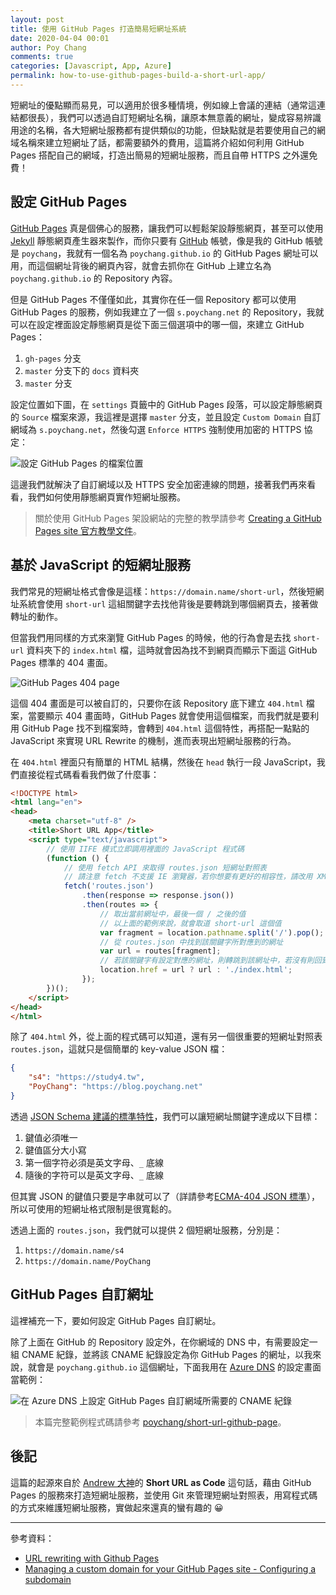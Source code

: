 ```yaml
---
layout: post
title: 使用 GitHub Pages 打造簡易短網址系統
date: 2020-04-04 00:01
author: Poy Chang
comments: true
categories: [Javascript, App, Azure]
permalink: how-to-use-github-pages-build-a-short-url-app/
---
```


短網址的優點顯而易見，可以適用於很多種情境，例如線上會議的連結（通常這連結都很長），我們可以透過自訂短網址名稱，讓原本無意義的網址，變成容易辨識用途的名稱，各大短網址服務都有提供類似的功能，但缺點就是若要使用自己的網域名稱來建立短網址了話，都需要額外的費用，這篇將介紹如何利用 GitHub Pages 搭配自己的網域，打造出簡易的短網址服務，而且自帶 HTTPS 之外還免費！

## 設定 GitHub Pages

[GitHub Pages](https://pages.github.com/) 真是個佛心的服務，讓我們可以輕鬆架設靜態網頁，甚至可以使用 [Jekyll](https://jekyllrb.com/) 靜態網頁產生器來製作，而你只要有 [GitHub](https://github.com/) 帳號，像是我的 GitHub 帳號是 `poychang`，我就有一個名為 `poychang.github.io` 的 GitHub Pages 網址可以用，而這個網址背後的網頁內容，就會去抓你在 GitHub 上建立名為 `poychang.github.io` 的 Repository 內容。

但是 GitHub Pages 不僅僅如此，其實你在任一個 Repository 都可以使用 GitHub Pages 的服務，例如我建立了一個 `s.poychang.net` 的 Repository，我就可以在設定裡面設定靜態網頁是從下面三個選項中的哪一個，來建立 GitHub Pages：

1. `gh-pages` 分支
2. `master` 分支下的 `docs` 資料夾
3. `master` 分支

設定位置如下圖，在 `settings` 頁籤中的 GitHub Pages 段落，可以設定靜態網頁的 `Source` 檔案來源，我這裡是選擇 `master` 分支，並且設定 `Custom Domain` 自訂網域為 `s.poychang.net`，然後勾選 `Enforce HTTPS` 強制使用加密的 HTTPS 協定：

![設定 GitHub Pages 的檔案位置](https://i.imgur.com/Uwd7vFT.png)

這邊我們就解決了自訂網域以及 HTTPS 安全加密連線的問題，接著我們再來看看，我們如何使用靜態網頁實作短網址服務。

>關於使用 GitHub Pages 架設網站的完整的教學請參考 [Creating a GitHub Pages site 官方教學文件](https://help.github.com/en/github/working-with-github-pages/creating-a-github-pages-site)。

## 基於 JavaScript 的短網址服務

我們常見的短網址格式會像是這樣：`https://domain.name/short-url`，然後短網址系統會使用 `short-url` 這組關鍵字去找他背後是要轉跳到哪個網頁去，接著做轉址的動作。

但當我們用同樣的方式來瀏覽 GitHub Pages 的時候，他的行為會是去找 `short-url` 資料夾下的 `index.html` 檔，這時就會因為找不到網頁而顯示下面這 GitHub Pages 標準的 404 畫面。

![GitHub Pages 404 page](https://i.imgur.com/gukeByV.png)

這個 404 畫面是可以被自訂的，只要你在該 Repository 底下建立 `404.html` 檔案，當要顯示 404 畫面時，GitHub Pages 就會使用這個檔案，而我們就是要利用 GitHub Page 找不到檔案時，會轉到 `404.html` 這個特性，再搭配一點點的 JavaScript 來實現 URL Rewrite 的機制，進而表現出短網址服務的行為。

在 `404.html` 裡面只有簡單的 HTML 結構，然後在 `head` 執行一段 JavaScript，我們直接從程式碼看看我們做了什麼事：

```html
<!DOCTYPE html>
<html lang="en">
<head>
    <meta charset="utf-8" />
    <title>Short URL App</title>
    <script type="text/javascript">
        // 使用 IIFE 模式立即調用裡面的 JavaScript 程式碼
        (function () {
            // 使用 fetch API 來取得 routes.json 短網址對照表
            // 請注意 fetch 不支援 IE 瀏覽器，若你想要有更好的相容性，請改用 XMLHttpRequest
            fetch('routes.json')
                .then(response => response.json())
                .then(routes => {
                    // 取出當前網址中，最後一個 / 之後的值
                    // 以上面的範例來說，就會取道 short-url 這個值
                    var fragment = location.pathname.split('/').pop();
                    // 從 routes.json 中找到該關鍵字所對應到的網址
                    var url = routes[fragment];
                    // 若該關鍵字有設定對應的網址，則轉跳到該網址中，若沒有則回到首頁
                    location.href = url ? url : './index.html';
                });
        })();
    </script>
</head>
</html>
```

除了 `404.html` 外，從上面的程式碼可以知道，還有另一個很重要的短網址對照表 `routes.json`，這就只是個簡單的 key-value JSON 檔：

```json
{
    "s4": "https://study4.tw",
    "PoyChang": "https://blog.poychang.net"
}
```

透過 [JSON Schema 建議的標準特性](https://json-schema.org/understanding-json-schema/reference/object.html#property-names)，我們可以讓短網址關鍵字達成以下目標：

1. 鍵值必須唯一
2. 鍵值區分大小寫
3. 第一個字符必須是英文字母、`_` 底線
4. 隨後的字符可以是英文字母、`_` 底線

但其實 JSON 的鍵值只要是字串就可以了（詳請參考[ECMA-404 JSON 標準](https://www.json.org/json-en.html#spec)），所以可使用的短網址格式限制是很寬鬆的。

透過上面的 `routes.json`，我們就可以提供 2 個短網址服務，分別是：

1. `https://domain.name/s4`
2. `https://domain.name/PoyChang`

## GitHub Pages 自訂網址

這裡補充一下，要如何設定 GitHub Pages 自訂網址。

除了上面在 GitHub 的 Repository 設定外，在你網域的 DNS 中，有需要設定一組 CNAME 紀錄，並將該 CNAME 紀錄設定為你 GitHub Pages 的網址，以我來說，就會是 `poychang.github.io` 這個網址，下面我用在 [Azure DNS](https://azure.microsoft.com/zh-tw/services/dns/) 的設定畫面當範例：

![在 Azure DNS 上設定 GitHub Pages 自訂網域所需要的 CNAME 紀錄](https://i.imgur.com/vPboUi8.png)

>本篇完整範例程式碼請參考 [poychang/short-url-github-page](https://github.com/poychang/short-url-github-page)。

## 後記

這篇的起源來自於 [Andrew 大神](https://columns.chicken-house.net/)的 **Short URL as Code** 這句話，藉由 GitHub Pages 的服務來打造短網址服務，並使用 Git 來管理短網址對照表，用寫程式碼的方式來維護短網址服務，實做起來還真的蠻有趣的 😀

----------

參考資料：

* [URL rewriting with Github Pages](https://lea.verou.me/2016/11/url-rewriting-with-github-pages/)
* [Managing a custom domain for your GitHub Pages site - Configuring a subdomain](https://help.github.com/en/github/working-with-github-pages/managing-a-custom-domain-for-your-github-pages-site#configuring-a-subdomain)
